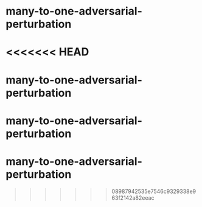 # many-to-one-adversarial-perturbation
<<<<<<< HEAD
=======
# many-to-one-adversarial-perturbation
# many-to-one-adversarial-perturbation
# many-to-one-adversarial-perturbation
>>>>>>> 08987942535e7546c9329338e963f2142a82eeac
